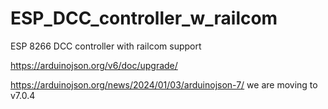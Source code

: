# ESP_DCC_controller_w_railcom
ESP 8266 DCC controller with railcom support

https://arduinojson.org/v6/doc/upgrade/

https://arduinojson.org/news/2024/01/03/arduinojson-7/
we are moving to v7.0.4
